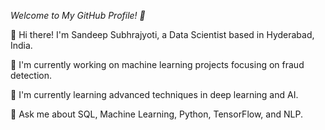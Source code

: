 *Welcome to My GitHub Profile! 👋*

👋 Hi there! I'm Sandeep Subhrajyoti, a Data Scientist based in Hyderabad, India.

🌱 I'm currently working on machine learning projects focusing on fraud detection.

🔭 I'm currently learning advanced techniques in deep learning and AI.

💬 Ask me about SQL, Machine Learning, Python, TensorFlow, and NLP.
